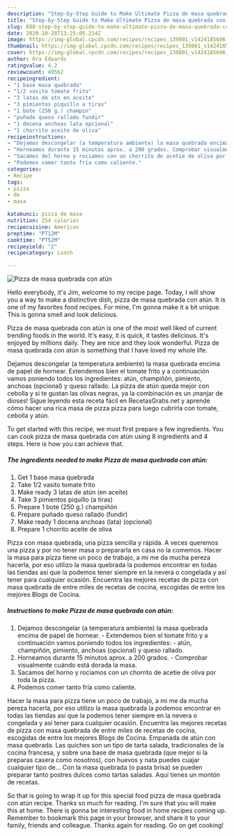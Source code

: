 ```yaml
---
description: "Step-by-Step Guide to Make Ultimate Pizza de masa quebrada con atún"
title: "Step-by-Step Guide to Make Ultimate Pizza de masa quebrada con atún"
slug: 688-step-by-step-guide-to-make-ultimate-pizza-de-masa-quebrada-con-atun
date: 2020-10-28T13:25:05.214Z
image: https://img-global.cpcdn.com/recipes/recipes_139801_v1424185696_receta_foto_00139801-uwegsx1a4opccjml3bk2/751x532cq70/pizza-de-masa-quebrada-con-atun-foto-principal.jpg
thumbnail: https://img-global.cpcdn.com/recipes/recipes_139801_v1424185696_receta_foto_00139801-uwegsx1a4opccjml3bk2/751x532cq70/pizza-de-masa-quebrada-con-atun-foto-principal.jpg
cover: https://img-global.cpcdn.com/recipes/recipes_139801_v1424185696_receta_foto_00139801-uwegsx1a4opccjml3bk2/751x532cq70/pizza-de-masa-quebrada-con-atun-foto-principal.jpg
author: Ora Edwards
ratingvalue: 4.2
reviewcount: 49562
recipeingredient:
- "1 base masa quebrada"
- "1/2 vasito tomate frito"
- "3 latas de atn en aceite"
- "3 pimientos piquillo a tiras"
- "1 bote (250 g.) champin"
- "puñado queso rallado fundir"
- "1 docena anchoas lata opcional"
- "1 chorrito aceite de oliva"
recipeinstructions:
- "Dejamos descongelar (a temperatura ambiente) la masa quebrada encima de papel de hornear. Extendemos bien el tomate frito y a continuación vamos poniendo todos los ingredientes: atún, champiñón, pimiento, anchoas (opcional) y queso rallado."
- "Horneamos durante 15 minutos aprox. a 200 grados. Comprobar visualmente cuándo está dorada la masa."
- "Sacamos del horno y rociamos con un chorrito de acetie de oliva por toda la pizza."
- "Podemos comer tanto fría como caliente."
categories:
- Recipe
tags:
- pizza
- de
- masa

katakunci: pizza de masa 
nutrition: 254 calories
recipecuisine: American
preptime: "PT12M"
cooktime: "PT52M"
recipeyield: "2"
recipecategory: Lunch

---
```



![Pizza de masa quebrada con atún](https://img-global.cpcdn.com/recipes/recipes_139801_v1424185696_receta_foto_00139801-uwegsx1a4opccjml3bk2/751x532cq70/pizza-de-masa-quebrada-con-atun-foto-principal.jpg)

Hello everybody, it's Jim, welcome to my recipe page. Today, I will show you a way to make a distinctive dish, pizza de masa quebrada con atún. It is one of my favorites food recipes. For mine, I'm gonna make it a bit unique. This is gonna smell and look delicious.

Pizza de masa quebrada con atún is one of the most well liked of current trending foods in the world. It's easy, it is quick, it tastes delicious. It's enjoyed by millions daily. They are nice and they look wonderful. Pizza de masa quebrada con atún is something that I have loved my whole life.

Dejamos descongelar (a temperatura ambiente) la masa quebrada encima de papel de hornear. Extendemos bien el tomate frito y a continuación vamos poniendo todos los ingredientes: atún, champiñón, pimiento, anchoas (opcional) y queso rallado. La pizza de atún queda mejor con cebolla y si te gustan las olivas negras, ya la combinación es un ¡manjar de dioses! Sigue leyendo esta receta fácil en RecetasGratis.net y aprende cómo hacer una rica masa de pizza pizza para luego cubrirla con tomate, cebolla y atún.


To get started with this recipe, we must first prepare a few ingredients. You can cook pizza de masa quebrada con atún using 8 ingredients and 4 steps. Here is how you can achieve that.

<!--inarticleads1-->

##### The ingredients needed to make Pizza de masa quebrada con atún:

1. Get 1 base masa quebrada
1. Take 1/2 vasito tomate frito
1. Make ready 3 latas de atún (en aceite)
1. Take 3 pimientos piquillo (a tiras)
1. Prepare 1 bote (250 g.) champiñón
1. Prepare puñado queso rallado (fundir)
1. Make ready 1 docena anchoas (lata) (opcional)
1. Prepare 1 chorrito aceite de oliva


Pizza con masa quebrada, una pizza sencilla y rápida. A veces queremos una pizza y por no tener masa o prepararla en casa no la comemos. Hacer la masa para pizza tiene un poco de trabajo, a mi me da mucha pereza hacerla, por eso utilizo la masa quebrada la podemos encontrar en todas las tiendas así que la podemos tener siempre en la nevera o congelada y así tener para cualquier ocasión. Encuentra las mejores recetas de pizza con masa quebrada de entre miles de recetas de cocina, escogidas de entre los mejores Blogs de Cocina. 

<!--inarticleads2-->

##### Instructions to make Pizza de masa quebrada con atún:

1. Dejamos descongelar (a temperatura ambiente) la masa quebrada encima de papel de hornear. - Extendemos bien el tomate frito y a continuación vamos poniendo todos los ingredientes: - atún, champiñón, pimiento, anchoas (opcional) y queso rallado.
1. Horneamos durante 15 minutos aprox. a 200 grados. - Comprobar visualmente cuándo está dorada la masa.
1. Sacamos del horno y rociamos con un chorrito de acetie de oliva por toda la pizza.
1. Podemos comer tanto fría como caliente.


Hacer la masa para pizza tiene un poco de trabajo, a mi me da mucha pereza hacerla, por eso utilizo la masa quebrada la podemos encontrar en todas las tiendas así que la podemos tener siempre en la nevera o congelada y así tener para cualquier ocasión. Encuentra las mejores recetas de pizza con masa quebrada de entre miles de recetas de cocina, escogidas de entre los mejores Blogs de Cocina. Empanada de atún con masa quebrada. Las quiches son un tipo de tarta salada, tradicionales de la cocina francesa, y sobre una base de masa quebrada (que mejor si la preparas casera como nosotros), con huevos y nata puedes cuajar cualquier tipo de… Con la masa quebrada (o pasta brisa) se pueden preparar tanto postres dulces como tartas saladas. Aquí tienes un montón de recetas. 

So that is going to wrap it up for this special food pizza de masa quebrada con atún recipe. Thanks so much for reading. I'm sure that you will make this at home. There is gonna be interesting food in home recipes coming up. Remember to bookmark this page in your browser, and share it to your family, friends and colleague. Thanks again for reading. Go on get cooking!
